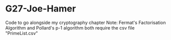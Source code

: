 # G27-Joe-Hamer
Code to go alongside my cryptography chapter
Note: Fermat's Factorisation Algorithm and Pollard's p-1 algorithm both require the csv file "PrimeList.csv"
